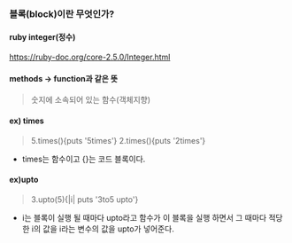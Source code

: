 ### 블록(block)이란 무엇인가?

#### ruby integer(정수)
<https://ruby-doc.org/core-2.5.0/Integer.html>

#### methods -> function과 같은 뜻
> 숫지에 소속되어 있는 함수(객체지향)


#### ex) times
> 5.times(){puts '5times'}
> 2.times(){puts '2times'}
- times는 함수이고 {}는 코드 블록이다.

#### ex)upto
> 3.upto(5){|i| puts '3to5 upto'}
- i는 블록이 실행 될 때마다 upto라고 함수가 이 블록을 실행 하면서 그 때마다 적당한 i의 값을 i라는 변수의 값을 upto가 넣어준다.
